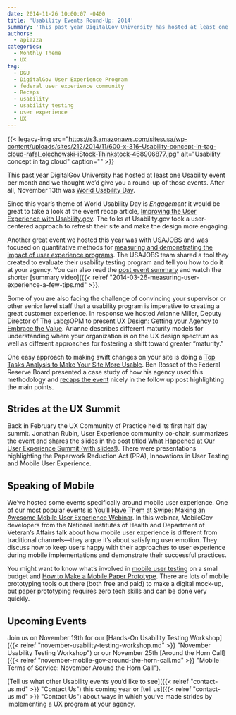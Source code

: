 ```yaml
---
date: 2014-11-26 10:00:07 -0400
title: 'Usability Events Round-Up: 2014'
summary: 'This past year DigitalGov University has hosted at least one Usability event per month and we thought we&#8217;d give you a round-up of those events. After all, November 13th was World Usability Day. Since this year&#8217;s theme of World Usability Day is Engagement it would be great to take a look at the event recap'
authors:
  - apiazza
categories:
  - Monthly Theme
  - UX
tag:
  - DGU
  - DigitalGov User Experience Program
  - federal user experience community
  - Recaps
  - usability
  - usability testing
  - user experience
  - UX
---
```


{{< legacy-img src="https://s3.amazonaws.com/sitesusa/wp-content/uploads/sites/212/2014/11/600-x-316-Usability-concept-in-tag-cloud-rafal_olechowski-iStock-Thinkstock-468906877.jpg" alt="Usability concept in tag cloud" caption="" >}} 

This past year DigitalGov University has hosted at least one Usability event per month and we thought we&#8217;d give you a round-up of those events. After all, November 13th was [World Usability Day](https://www.WHATEVER/2014/11/13/world-usability-day-engagement/ "World Usability Day 2014 theme: Engagement").

Since this year&#8217;s theme of World Usability Day is _Engagement_ it would be great to take a look at the event recap article, [Improving the User Experience with Usability.gov](https://www.WHATEVER/2013/07/30/improving-the-user-experience-with-the-usability-gov-reboot/ "Improving the User Experience with the Usability.gov Reboot"). The folks at Usability.gov took a user-centered approach to refresh their site and make the design more engaging.

Another great event we hosted this year was with USAJOBS and was focused on quantitative methods for [measuring and demonstrating the impact of user experience programs](http://www.youtube.com/watch?v=WxF-UpNMs60&list=UU5V8jrK77-8gsa9RL_taG9A). The USAJOBS team shared a tool they created to evaluate their usability testing program and tell you how to do it at your agency. You can also read the [post event summary](https://www.WHATEVER/2014/03/26/measuring-user-experience-a-few-tips/ "Measuring User Experience: A Few Tips") and watch the shorter [summary video]({{< relref "2014-03-26-measuring-user-experience-a-few-tips.md" >}}.

Some of you are also facing the challenge of convincing your supervisor or other senior level staff that a usability program is imperative to creating a great customer experience. In response we hosted Arianne Miller, Deputy Director of The Lab@OPM to present [UX Design: Getting your Agency to Embrace the Value](http://www.youtube.com/watch?v=Xks76hzprqw&list=UU5V8jrK77-8gsa9RL_taG9A). Arianne describes different maturity models for understanding where your organization is on the UX design spectrum as well as different approaches for fostering a shift toward greater &#8220;maturity.&#8221;

One easy approach to making swift changes on your site is doing a [Top Tasks Analysis to Make Your Site More Usable](http://www.youtube.com/watch?v=q_W5aj3P7lo&list=UU5V8jrK77-8gsa9RL_taG9A). Ben Rosset of the Federal Reserve Board presented a case study of how his agency used this methodology and [recaps the event](https://www.WHATEVER/2014/07/02/using-top-tasks-to-be-top-notch-federal-reserve-board-usability-case-study/ "Using Top Tasks to be Top-Notch: Federal Reserve Board Usability Case Study") nicely in the follow up post highlighting the main points.

## Strides at the UX Summit

Back in February the UX Community of Practice held its first half day summit. Jonathan Rubin, User Experience community co-chair, summarizes the event and shares the slides in the post titled [What Happened at Our User Experience Summit (with slides!)](https://www.WHATEVER/2014/02/03/what-happened-at-our-user-experience-summit-with-slides/ "What Happened at Our User Experience Summit (with slides!)"). There were presentations highlighting the Paperwork Reduction Act (PRA), Innovations in User Testing and Mobile User Experience.

## Speaking of Mobile

We&#8217;ve hosted some events specifically around mobile user experience. One of our most popular events is [You&#8217;ll Have Them at Swipe: Making an Awesome Mobile User Experience Webinar](https://www.WHATEVER/2013/02/11/youll-have-them-at-swipe-making-an-awesome-mobile-user-experience-webinar/ "You’ll Have Them at Swipe: Making An Awesome Mobile User Experience Webinar"). In this webinar, MobileGov developers from the National Institutes of Health and Department of Veteran&#8217;s Affairs talk about how mobile user experience is different from traditional channels—they argue it&#8217;s about satisfying user emotion. They discuss how to keep users happy with their approaches to user experience during mobile implementations and demonstrate their successful practices.

You might want to know what&#8217;s involved in [mobile user testing](https://www.WHATEVER/2013/08/22/mobile-product-testing-guidelines/ "Mobile Product Testing Guidelines and Resources") on a small budget and [How to Make a Mobile Paper Prototype](https://www.WHATEVER/2014/05/22/how-to-make-a-mobile-paper-prototype/ "How to Make a Mobile Paper Prototype"). There are lots of mobile prototyping tools out there (both free and paid) to make a digital mock-up, but paper prototyping requires zero tech skills and can be done very quickly.

## Upcoming Events

Join us on November 19th for our [Hands-On Usability Testing Workshop]({{< relref "november-usability-testing-workshop.md" >}} "November Usability Testing Workshop") or our November 25th [Around the Horn Call]({{< relref "november-mobile-gov-around-the-horn-call.md" >}} "Mobile Terms of Service: November Around the Horn Call").

[Tell us what other Usability events you&#8217;d like to see]({{< relref "contact-us.md" >}} "Contact Us") this coming year or [tell us]({{< relref "contact-us.md" >}} "Contact Us") about ways in which you&#8217;ve made strides by implementing a UX program at your agency.